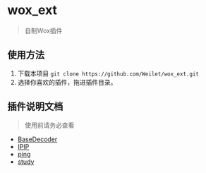 # wox_ext

> 自制Wox插件

## 使用方法
1. 下载本项目 `git clone https://github.com/Weilet/wox_ext.git`
2. 选择你喜欢的插件，拖进插件目录。

## 插件说明文档 
>使用前请务必查看
- [BaseDecoder](https://github.com/Weilet/wox_ext/blob/master/BaseDecoder/README.md)
- [IPIP](https://github.com/Weilet/wox_ext/blob/master/IPIP/README.md)
- [ping](https://github.com/Weilet/wox_ext/blob/master/ping/README.md)
- [study](https://github.com/Weilet/wox_ext/blob/master/study/README.md)
